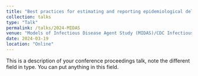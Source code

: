 ```yaml
---
title: "Best practices for estimating and reporting epidemiological delay distributions of infectious diseases using public health surveillance and healthcare data"
collection: talks
type: "Talk"
permalink: /talks/2024-MIDAS
venue: "Models of Infectious Disease Agent Study (MIDAS)/CDC Infectious Disease Forecasting Meeting"
date: 2024-03-19
location: "Online"
---
```


This is a description of your conference proceedings talk, note the different field in type. You can put anything in this field.
